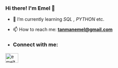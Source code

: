 ### Hi there! I'm Emel 👋


- 🌱 I’m currently learning *SQL , PYTHON* etc.


- 📫 How to reach me: **tanmanemel@gmail.com**

- <h3 align="left">Connect with me:</h3>
<p align="left">
<a href="https://linkedin.com/in/emeltanman" target="blank"><img align="center" src="https://raw.githubusercontent.com/rahuldkjain/github-profile-readme-generator/master/src/images/icons/Social/linked-in-alt.svg" alt="emeltanman" height="30" width="40" /></a>

